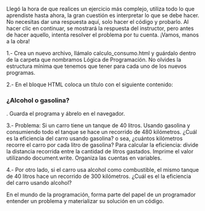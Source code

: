 Llegó la hora de que realices un ejercicio más complejo, utiliza todo lo que aprendiste hasta ahora, la gran cuestión es interpretar lo que se debe hacer. No necesitas dar una respuesta aquí, solo hacer el código y probarlo. Al hacer clic en continuar, se mostrará la respuesta del instructor, pero antes de hacer aquello, intenta resolver el problema por tu cuenta. ¡Vamos, manos a la obra!

1.- Crea un nuevo archivo, llámalo calculo_consumo.html y guárdalo dentro de la carpeta que nombramos Lógica de Programación. No olvides la estructura mínima que tenemos que tener para cada uno de los nuevos programas.

2.- En el bloque HTML coloca un título con el siguiente contenido: <h3>¿Alcohol o gasolina?</h3>. Guarda el programa y ábrelo en el navegador.

3.- Problema: Si un carro tiene un tanque de 40 litros. Usando gasolina y consumiendo todo el tanque se hace un recorrido de 480 kilómetros. ¿Cuál es la eficiencia del carro usando gasolina? o sea, ¿cuántos kilómetros recorre el carro por cada litro de gasolina? Para calcular la eficiencia: divide la distancia recorrida entre la cantidad de litros gastados. Imprime el valor utilizando document.write. Organiza las cuentas en variables.

4.- Por otro lado, si el carro usa alcohol como combustible, el mismo tanque de 40 litros hace un recorrido de 300 kilómetros. ¿Cuál es el la eficiencia del carro usando alcohol?

En el mundo de la programación, forma parte del papel de un programador entender un problema y materializar su solución en un código.